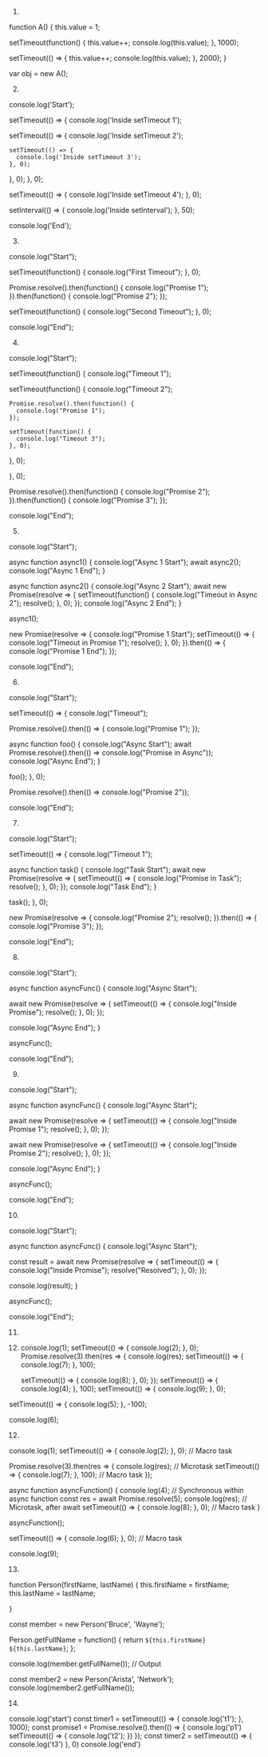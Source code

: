 
1.
function A() {
  this.value = 1;
  
  setTimeout(function() {
    this.value++;
    console.log(this.value); 
  }, 1000);

  setTimeout(() => {
    this.value++;
    console.log(this.value); 
  }, 2000);
}

var obj = new A();


2.
console.log('Start');

setTimeout(() => {
  console.log('Inside setTimeout 1');

  setTimeout(() => {
    console.log('Inside setTimeout 2');

    setTimeout(() => {
      console.log('Inside setTimeout 3');
    }, 0);
  }, 0);
}, 0);

setTimeout(() => {
  console.log('Inside setTimeout 4');
}, 0);

setInterval(() => {
  console.log('Inside setInterval');
}, 50);

console.log('End');


3.
console.log("Start");

setTimeout(function() {
  console.log("First Timeout");
}, 0);

Promise.resolve().then(function() {
  console.log("Promise 1");
}).then(function() {
  console.log("Promise 2");
});

setTimeout(function() {
  console.log("Second Timeout");
}, 0);

console.log("End");



4.
console.log("Start");

setTimeout(function() {
  console.log("Timeout 1");

  setTimeout(function() {
    console.log("Timeout 2");

    Promise.resolve().then(function() {
      console.log("Promise 1");
    });

    setTimeout(function() {
      console.log("Timeout 3");
    }, 0);

  }, 0);

}, 0);

Promise.resolve().then(function() {
  console.log("Promise 2");
}).then(function() {
  console.log("Promise 3");
});

console.log("End");


5.
console.log("Start");

async function async1() {
  console.log("Async 1 Start");
  await async2();
  console.log("Async 1 End");
}

async function async2() {
  console.log("Async 2 Start");
  await new Promise(resolve => {
    setTimeout(function() {
      console.log("Timeout in Async 2");
      resolve();
    }, 0);
  });
  console.log("Async 2 End");
}

async1();

new Promise(resolve => {
  console.log("Promise 1 Start");
  setTimeout(() => {
    console.log("Timeout in Promise 1");
    resolve();
  }, 0);
}).then(() => {
  console.log("Promise 1 End");
});

console.log("End");


6.

console.log("Start");

setTimeout(() => {
  console.log("Timeout");

  Promise.resolve().then(() => {
    console.log("Promise 1");
  });

  async function foo() {
    console.log("Async Start");
    await Promise.resolve().then(() => console.log("Promise in Async"));
    console.log("Async End");
  }

  foo();
}, 0);

Promise.resolve().then(() => console.log("Promise 2"));

console.log("End");


7.

console.log("Start");

setTimeout(() => {
  console.log("Timeout 1");

  async function task() {
    console.log("Task Start");
    await new Promise(resolve => {
      setTimeout(() => {
        console.log("Promise in Task");
        resolve();
      }, 0);
    });
    console.log("Task End");
  }

  task();
}, 0);

new Promise(resolve => {
  console.log("Promise 2");
  resolve();
}).then(() => {
  console.log("Promise 3");
});

console.log("End");



8.
console.log("Start");

async function asyncFunc() {
  console.log("Async Start");

  await new Promise(resolve => {
    setTimeout(() => {
      console.log("Inside Promise");
      resolve();
    }, 0);
  });

  console.log("Async End");
}

asyncFunc();

console.log("End");


9.
console.log("Start");

async function asyncFunc() {
  console.log("Async Start");

  await new Promise(resolve => {
    setTimeout(() => {
      console.log("Inside Promise 1");
      resolve();
    }, 0);
  });

  await new Promise(resolve => {
    setTimeout(() => {
      console.log("Inside Promise 2");
      resolve();
    }, 0);
  });

  console.log("Async End");
}

asyncFunc();

console.log("End");


10.
console.log("Start");

async function asyncFunc() {
  console.log("Async Start");

  const result = await new Promise(resolve => {
    setTimeout(() => {
      console.log("Inside Promise");
      resolve("Resolved");
    }, 0);
  });

  console.log(result);
}

asyncFunc();

console.log("End");



11.
1. console.log(1);
setTimeout(() => {
  console.log(2);
}, 0);
Promise.resolve(3).then(res => {
    console.log(res);
    setTimeout(() => {
      console.log(7);
    }, 100);
 
    setTimeout(() => {
      console.log(8);
    }, 0);
});
setTimeout(() => {
  console.log(4);
}, 100);
setTimeout(() => {
  console.log(9);
}, 0);
 
setTimeout(() => {
  console.log(5);
}, -100);
 
console.log(6);





12. 
console.log(1);
setTimeout(() => {
  console.log(2);
}, 0); // Macro task

Promise.resolve(3).then(res => {
  console.log(res); // Microtask
  setTimeout(() => {
    console.log(7);
  }, 100); // Macro task
});

async function asyncFunction() {
  console.log(4); // Synchronous within async function
  const res = await Promise.resolve(5);
  console.log(res); // Microtask, after await
  setTimeout(() => {
    console.log(8);
  }, 0); // Macro task
}

asyncFunction();

setTimeout(() => {
  console.log(6);
}, 0); // Macro task

console.log(9);



13.
function Person(firstName, lastName) {
  this.firstName = firstName;
  this.lastName = lastName;

}

const member = new Person('Bruce', 'Wayne');

Person.getFullName = function() {
  return `${this.firstName} ${this.lastName}`;
};

console.log(member.getFullName()); // Output

const member2 = new Person('Arista', 'Network');
console.log(member2.getFullName());


14. 
console.log('start')
const timer1 = setTimeout(() => {
  console.log('t1');
}, 1000);
const promise1 = Promise.resolve().then(() => {
    console.log('p1')
    setTimeout(() => {
      console.log('t2');
    })
  });
const timer2 = setTimeout(() => {
  console.log('t3')
}, 0)
console.log('end')

